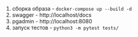 1. сборка образа - `docker-compose up --build -d`
2. swagger - http://localhost/docs
3. pgadmin - http://localhost:8080
4. запуск тестов - `python3 -m pytest tests/`